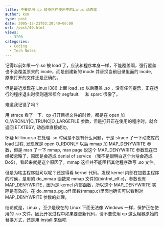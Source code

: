 ```yaml
---
title: 不要使用 cp 替换正在使用中的Linux 动态库
author: kxn
type: post
date: 2005-12-21T03:20:40+00:00
url: /post/49.html
views:
  - 3200
categories:
  - Coding
  - Tech Notes
---
```


记得以前如果一个.so 被 load 了，应该和程序本身一样，不能覆盖啊，强行覆盖也不会覆盖原来的 inode，而是创建新的 inode 并替换当前目录里面的 inode,　原来打开的文件还是正确的。

但是最近发现在 Linux i386 上面 load .so 以后覆盖 .so ，没有任何提示，正在运行的程序退出时侯则通常都会 segfault. 　和 sparc 很像了。

难道我记错了吗？

用 strace 看了一下，cp 打开目标文件的时侯，都是在 open 加 O_WRONLY|O_TRUNC|O_LARGEFILE 参数，但是打开正在使用的程序时，就会返回 ETXTBSY, 动态库直接成功。

怀疑 ld-linux.so 在处理 .so 时侯是不是有什么问题，于是 strace 了一下动态库的 load 过程, 发现就是 open O_RDONLY 以后 mmap 加 MAP_DENYWRITE 参数，但是 man 了一下 mmap, man page 说这个 MAP_DENYWRITE 参数现在已经被忽略了，原因是会造成 denial of service （我不是很明白这个为啥会造成 DoS），看起来就是这个原因了，mmap 这样并不能阻挡其他程序改写 .so 文件。

但是为啥主程序就可以呢？还是得看 kernel 代码。发现 kernel 内部在加载主程序的时侯，是用的 do_mmap 函数来 mmap 文件的(binfmt_elf.c)，参数也有 MAP_DENYWRITE，因为是 kernel 内部函数，所以这个 MAP_DENYWRITE 实际是有效的，在 do_mmap_pg_off 函数(mmap.c)里面也确实可以看到对 MAP_DENYWRITE 参数的处理。

结论就是，Linux ，至少是现在的 Linux 下面无法像 Windows 一样，保护正在使用的 .so 文件，因此开发过程中如果要更新代码，请不要使用 cp 这么粗暴原始的替换方式，还是用 install 来做吧
